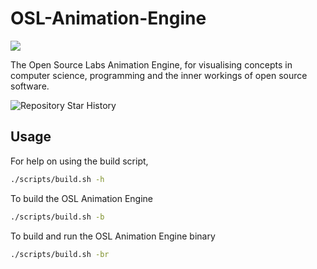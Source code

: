 # OSL-Animation-Engine
[![](https://img.shields.io/static/v1?label=Sponsor&message=%E2%9D%A4&logo=GitHub&color=%23fe8e86)](https://github.com/sponsors/AaronCCLloyd)

The Open Source Labs Animation Engine, for visualising concepts in computer science, programming and the inner workings of open source software.

![Repository Star History](https://api.star-history.com/svg?repos=AaronCCLloyd/OSL-Animation-Engine&type=Timeline)

## Usage
For help on using the build script,

```bash
./scripts/build.sh -h
```

To build the OSL Animation Engine
```bash
./scripts/build.sh -b
```

To build and run the OSL Animation Engine binary
```bash
./scripts/build.sh -br
```
